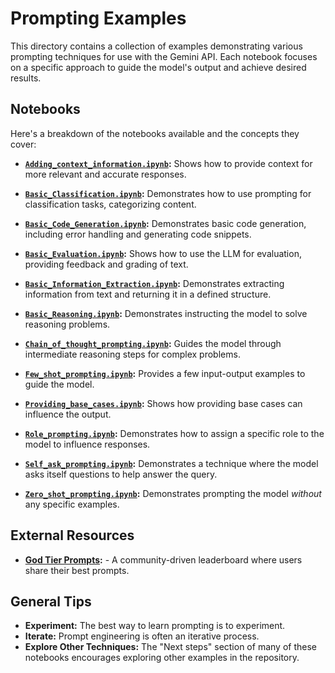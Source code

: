 # Prompting Examples

This directory contains a collection of examples demonstrating various prompting techniques for use with the Gemini API. Each notebook focuses on a specific approach to guide the model's output and achieve desired results.

## Notebooks

Here's a breakdown of the notebooks available and the concepts they cover:

*   **[`Adding_context_information.ipynb`](./Adding_context_information.ipynb):** Shows how to provide context for more relevant and accurate responses.

*   **[`Basic_Classification.ipynb`](./Basic_Classification.ipynb):** Demonstrates how to use prompting for classification tasks, categorizing content.

*   **[`Basic_Code_Generation.ipynb`](./Basic_Code_Generation.ipynb):** Demonstrates basic code generation, including error handling and generating code snippets.

*   **[`Basic_Evaluation.ipynb`](./Basic_Evaluation.ipynb):** Shows how to use the LLM for evaluation, providing feedback and grading of text.

*   **[`Basic_Information_Extraction.ipynb`](./Basic_Information_Extraction.ipynb):** Demonstrates extracting information from text and returning it in a defined structure.

*   **[`Basic_Reasoning.ipynb`](./Basic_Reasoning.ipynb):** Demonstrates instructing the model to solve reasoning problems.

*   **[`Chain_of_thought_prompting.ipynb`](./Chain_of_thought_prompting.ipynb):** Guides the model through intermediate reasoning steps for complex problems.

*   **[`Few_shot_prompting.ipynb`](./Few_shot_prompting.ipynb):** Provides a few input-output examples to guide the model.

*   **[`Providing_base_cases.ipynb`](./Providing_base_cases.ipynb):** Shows how providing base cases can influence the output.

*   **[`Role_prompting.ipynb`](./Role_prompting.ipynb):** Demonstrates how to assign a specific role to the model to influence responses.

*   **[`Self_ask_prompting.ipynb`](./Self_ask_prompting.ipynb):** Demonstrates a technique where the model asks itself questions to help answer the query.

*   **[`Zero_shot_prompting.ipynb`](./Zero_shot_prompting.ipynb):** Demonstrates prompting the model *without* any specific examples.

## External Resources

*   **[God Tier Prompts](https://www.godtierprompts.com):** - A community-driven leaderboard where users share their best prompts.

## General Tips

*   **Experiment:** The best way to learn prompting is to experiment.
*   **Iterate:** Prompt engineering is often an iterative process.
*   **Explore Other Techniques:** The "Next steps" section of many of these notebooks encourages exploring other examples in the repository.
